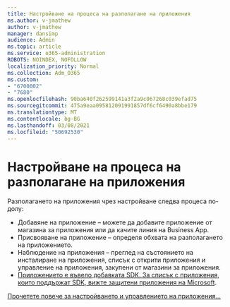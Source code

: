 ```yaml
---
title: Настройване на процеса на разполагане на приложения
ms.author: v-jmathew
author: v-jmathew
manager: dansimp
audience: Admin
ms.topic: article
ms.service: o365-administration
ROBOTS: NOINDEX, NOFOLLOW
localization_priority: Normal
ms.collection: Adm_O365
ms.custom:
- "6700002"
- "7680"
ms.openlocfilehash: 90ba640f262599141a3f2a9c067268c039efad75
ms.sourcegitcommit: 475a9eaa095812091991857df6cf6490a8bbe179
ms.translationtype: MT
ms.contentlocale: bg-BG
ms.lasthandoff: 03/08/2021
ms.locfileid: "50692530"
---
```

# <a name="intune-app-deployment-process"></a>Настройване на процеса на разполагане на приложения

Разполагането на приложения чрез настройване следва процеса по-долу:

- Добавяне на приложение – можете да добавите приложение от магазина за приложения или да качите линия на Business App.
- Присвояване на приложение – определя обхвата на разполагането на приложението.
- Наблюдение на приложения – преглед на състоянието на инсталиране на приложения, списък с открити приложения и управление на приложения, закупени от магазини за приложения.
- [Приложението е въвело добавката SDK. За списък с приложения, които поддържат SDK, вижте защитени приложения на Microsoft](https://docs.microsoft.com/mem/intune/apps/apps-supported-intune-apps).

[Прочетете повече за настройването и управлението на приложения...](https://docs.microsoft.com/mem/intune/apps/app-management)
